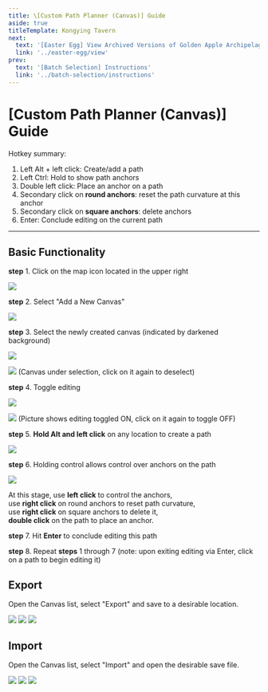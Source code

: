 ```yaml
---
title: \[Custom Path Planner (Canvas)] Guide
aside: true
titleTemplate: Kongying Tavern
next:
  text: '[Easter Egg] View Archived Versions of Golden Apple Archipelago'
  link: '../easter-egg/view'
prev:
  text: '[Batch Selection] Instructions'
  link: '../batch-selection/instructions'
---
```


# [Custom Path Planner (Canvas)] Guide

Hotkey summary:

1. Left Alt + left click: Create/add a path
2. Left Ctrl: Hold to show path anchors
3. Double left click: Place an anchor on a path
4. Secondary click on **round anchors**: reset the path curvature at this anchor
5. Secondary click on **square anchors**: delete anchors
6. Enter: Conclude editing on the current path

---

## Basic Functionality

**step** 1. Click on the map icon located in the upper right

![](/imgs/en/manual/canvas/1.png)

**step** 2. Select "Add a New Canvas"

![](/imgs/en/manual/canvas/2.png)

**step** 3. Select the newly created canvas (indicated by darkened background)

![](/imgs/en/manual/canvas/3.png)

![](/imgs/en/manual/canvas/4.png)
(Canvas under selection, click on it again to deselect)

**step** 4. Toggle editing

![](/imgs/en/manual/canvas/5.png)

![](/imgs/en/manual/canvas/6.png)
(Picture shows editing toggled ON, click on it again to toggle OFF)

**step** 5. **Hold Alt and left click** on any location to create a path

![](/imgs/en/manual/canvas/7.png)

**step** 6. Holding control allows control over anchors on the path

![](/imgs/en/manual/canvas/9.png)

At this stage, use **left click** to control the anchors,  
use **right click** on round anchors to reset path curvature,  
use **right click** on square anchors to delete it,  
**double click** on the path to place an anchor.

**step** 7. Hit **Enter** to conclude editing this path

**step** 8. Repeat **steps** 1 through 7 (note: upon exiting editing via Enter, click on a path to begin editing it)

## Export

Open the Canvas list, select "Export" and save to a desirable location.

![](/imgs/en/manual/canvas/10.png)
![](/imgs/en/manual/canvas/11.png)
![](/imgs/en/manual/canvas/12.png)

## Import

Open the Canvas list, select "Import" and open the desirable save file.

![](/imgs/en/manual/canvas/13.png)
![](/imgs/en/manual/canvas/14.png)
![](/imgs/en/manual/canvas/15.png)
